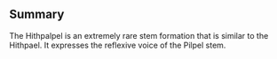 ## Summary
The Hithpalpel is an extremely rare stem formation that is similar to the Hithpael. It expresses the reflexive voice of the Pilpel stem.

